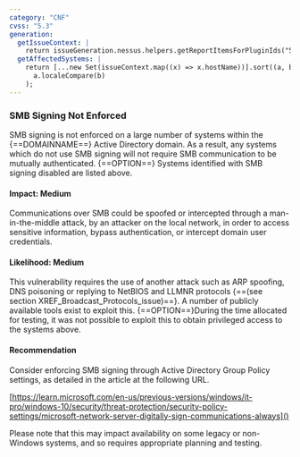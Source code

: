 ```yaml
---
category: "CNF"
cvss: "5.3"
generation:
  getIssueContext: |
    return issueGeneration.nessus.helpers.getReportItemsForPluginIds("57608");
  getAffectedSystems: |
    return [...new Set(issueContext.map((x) => x.hostName))].sort((a, b) =>
      a.localeCompare(b)
    );
---
```

### SMB Signing Not Enforced
SMB signing is not enforced on a large number of systems within the {==DOMAINNAME==} Active Directory domain. As a result, any systems which do not use SMB signing will not require SMB communication to be mutually authenticated. {==OPTION==} Systems identified with SMB signing disabled are listed above.
#### Impact: Medium
Communications over SMB could be spoofed or intercepted through a man-in-the-middle attack, by an attacker on the local network, in order to access sensitive information, bypass authentication, or intercept domain user credentials.
#### Likelihood: Medium
This vulnerability requires the use of another attack such as ARP spoofing, DNS poisoning or replying to NetBIOS and LLMNR protocols {==(see section XREF_Broadcast_Protocols_issue)==}. A number of publicly available tools exist to exploit this. {==OPTION==}During the time allocated for testing, it was not possible to exploit this to obtain privileged access to the systems above.
#### Recommendation
Consider enforcing SMB signing through Active Directory Group Policy settings, as detailed in the article at the following URL.

[https://learn.microsoft.com/en-us/previous-versions/windows/it-pro/windows-10/security/threat-protection/security-policy-settings/microsoft-network-server-digitally-sign-communications-always]()

Please note that this may impact availability on some legacy or non-Windows systems, and so requires appropriate planning and testing.